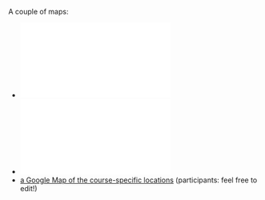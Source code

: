 A couple of maps:

  - ![the ground floor of the main venue](EMBO-groundfloor.pdf
    "the ground floor of the main venue")
  - ![a 3D map of the main venue](Map-MPI-total-EMBO2014.pdf
    "a 3D map of the main venue")
  - [a Google Map of the course-specific
    locations](https://mapsengine.google.com/map/viewer?mid=zwloKEna7htk.kHdkHKvGftgY)
    (participants: feel free to edit\!)
